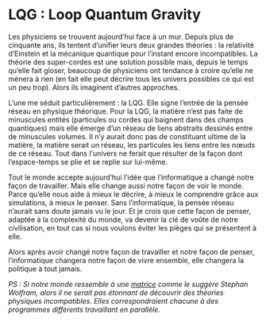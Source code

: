 # LQG : Loop Quantum Gravity

Les physiciens se trouvent aujourd’hui face à un mur. Depuis plus de cinquante ans, ils tentent d’unifier leurs deux grandes théories : la relativité d’Einstein et la mécanique quantique pour l’instant encore incompatibles. La théorie des super-cordes est une solution possible mais, depuis le temps qu’elle fait gloser, beaucoup de physiciens ont tendance à croire qu’elle ne mènera à rien (en fait elle peut décrire tous les univers possibles ce qui est un peu trop). Alors ils imaginent d’autres approches.

L’une me séduit particulièrement : la LQG. Elle signe l’entrée de la pensée réseau en physique théorique. Pour la LQG, la matière n’est pas faite de minuscules entités (particules ou cordes qui baignent dans des champs quantiques) mais elle émerge d’un réseau de liens abstraits dessinés entre de minuscules volumes. Il n’y aurait donc pas de constituant ultime de la matière, la matière serait un réseau, les particules les liens entre les nœuds de ce réseau. Tout dans l'univers ne ferait que résulter de la façon dont l’espace-temps se plie et se replie sur lui-même.

Tout le monde accepte aujourd’hui l’idée que l’informatique a changé notre façon de travailler. Mais elle change aussi notre façon de voir le monde. Parce qu’elle nous aide à mieux le décrire, à mieux le comprendre grâce aux simulations, à mieux le penser. Sans l’informatique, la pensée réseau n’aurait sans doute jamais vu le jour. Et je crois que cette façon de penser, adaptée à la complexité du monde, va devenir la clé de voûte de notre civilisation, en tout cas si nous voulons éviter les pièges qui se présentent à elle.

Alors après avoir changé notre façon de travailler et notre façon de penser, l’informatique changera notre façon de vivre ensemble, elle changera la politique à tout jamais.

*PS : Si notre monde ressemble à une* [*matrice*](http://blog.tcrouzet.com/2006/09/12/matrix-connexion/) *comme le suggère Stephan Wolfram, alors il ne serait pas étonnant de découvrir des théories physiques incompatibles. Elles correspondraient chacune à des programmes différents travaillant en parallèle.*